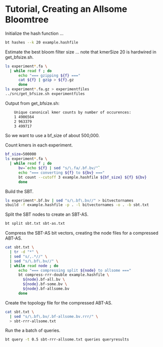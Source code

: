 # Tutorial, Creating an Allsome Bloomtree

Initialize the hash function ...

```bash  
bt hashes --k 20 example.hashfile
```

Estimate the best bloom filter size ... note that kmerSize 20 is hardwired in
get_bfsize.sh.

```bash  
ls experiment*.fa \
  | while read f ; do
	  echo "=== gzipping ${f} ==="
	  cat ${f} | gzip > ${f}.gz
	  done
ls experiment*.fa.gz > experimentfiles
../src/get_bfsize.sh experimentfiles
```

Output from get_bfsize.sh:  
```bash  
    Unique canonical kmer counts by number of occurences:
    1 4906564
    2 963379
    3 499717
```

So we want to use a bf_size of about 500,000.

Count kmers in each experiment.

```bash  
bf_size=500000
ls experiment*.fa \
  | while read f ; do
	  bv=`echo ${f} | sed "s/\.fa/.bf.bv/"`
	  echo "=== converting ${f} to ${bv} ==="
	  bt count --cutoff 3 example.hashfile ${bf_size} ${f} ${bv}
	  done
```

Build the SBT.

```bash  
ls experiment*.bf.bv | sed "s/\.bf\.bv//" > bitvectornames
sbuild -f example.hashfile -p . -l bitvectornames -o . -b sbt.txt
```

Split the SBT nodes to create an SBT-AS.

```bash  
bt split sbt.txt sbt-as.txt
```

Compress the SBT-AS bit vectors, creating the node files for a compressed ABT-AS.

```bash  
cat sbt.txt \
  | tr -d "*" \
  | sed "s/,.*//" \
  | sed "s/\.bf\.bv//" \
  | while read node ; do
	  echo "=== compressing split ${node} to allsome ==="
	  bt compress-rrr-double example.hashfile \
		${node}.bf-all.bv \
		${node}.bf-some.bv \
		${node}.bf-allsome.bv
	  done
```

Create the topology file for the compressed ABT-AS.

```bash  
cat sbt.txt \
  | sed "s/\.bf\.bv/.bf-allsome.bv.rrr/" \
  > sbt-rrr-allsome.txt
```

Run the a batch of queries.

```bash  
bt query -t 0.5 sbt-rrr-allsome.txt queries queryresults
```
